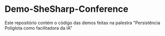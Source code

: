 # Demo-SheSharp-Conference
Este repositório contém o código das demos feitas na palestra "Persistência Poliglota como facilitadora da IA"
